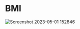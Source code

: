 # BMI
![Screenshot 2023-05-01 152846](https://user-images.githubusercontent.com/120078156/235698988-af25e369-2b35-4d3a-9b41-77fa0550f341.png)
